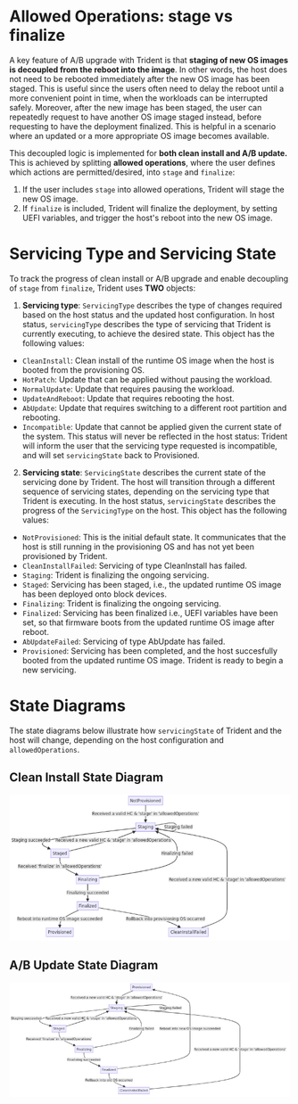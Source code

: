 # Allowed Operations: stage vs finalize
A key feature of A/B upgrade with Trident is that **staging of new OS images**
**is decoupled from the reboot into the image**. In other words, the host does
not need to be rebooted immediately after the new OS image has been staged.
This is useful since the users often need to delay the reboot until a more
convenient point in time, when the workloads can be interrupted safely.
Moreover, after the new image has been staged, the user can repeatedly request
to have another OS image staged instead, before requesting to have the
deployment finalized. This is helpful in a scenario where an updated or a more
appropriate OS image becomes available.

This decoupled logic is implemented for **both clean install and A/B update.**
This is achieved by splitting **allowed operations**, where the user defines which
actions are permitted/desired, into `stage` and `finalize`:

1. If the user includes `stage` into allowed operations, Trident will
stage the new OS image.
2. If `finalize` is included, Trident will finalize the deployment,
by setting UEFI variables, and trigger the host's reboot into the new OS image.


# Servicing Type and Servicing State
To track the progress of clean install or A/B upgrade and enable decoupling of
`stage` from `finalize`, Trident uses **TWO** objects:

1. **Servicing type**: `ServicingType` describes the type of changes required
based on the host status and the updated host configuration. In host status,
`servicingType` describes the type of servicing that Trident is currently
executing, to achieve the desired state. This object has the following values:
- `CleanInstall`: Clean install of the runtime OS image when the host is
booted from the provisioning OS.
- `HotPatch`: Update that can be applied without pausing the workload.
- `NormalUpdate`: Update that requires pausing the workload.
- `UpdateAndReboot`: Update that requires rebooting the host.
- `AbUpdate`:  Update that requires switching to a different root partition
and rebooting.
- `Incompatible`: Update that cannot be applied given the current state of the
system. This status will never be reflected in the host status: Trident will
inform the user that the servicing type requested is incompatible, and will set
`servicingState` back to Provisioned.

2. **Servicing state**: `ServicingState` describes the current state of the
servicing done by Trident. The host will transition through a different
sequence of servicing states, depending on the servicing type that Trident is
executing. In the host status, `servicingState` describes the progress of the
`ServicingType` on the host. This object has the following values:
- `NotProvisioned`: This is the initial default state. It communicates that
the host is still running in the provisioning OS and has not yet been
provisioned by Trident.
- `CleanInstallFailed`: Servicing of type CleanInstall has failed.
- `Staging`: Trident is finalizing the ongoing servicing.
- `Staged`: Servicing has been staged, i.e., the updated runtime OS image has
been deployed onto block devices.
- `Finalizing`: Trident is finalizing the ongoing servicing.
- `Finalized`: Servicing has been finalized i.e., UEFI variables have been set,
so that firmware boots from the updated runtime OS image after reboot.
- `AbUpdateFailed`: Servicing of type AbUpdate has failed.
- `Provisioned`: Servicing has been completed, and the host succesfully booted
from the updated runtime OS image. Trident is ready to begin a new servicing.


# State Diagrams
The state diagrams below illustrate how `servicingState` of Trident and the
host will change, depending on the host configuration and `allowedOperations`.

## Clean Install State Diagram
![CleanInstall](diagrams/state-diagrams/clean-install.png)

## A/B Update State Diagram
![AbUpdate](diagrams/state-diagrams/ab-update.png)
